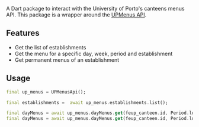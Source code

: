 <!-- 
[writing package pages](https://dart.dev/guides/libraries/writing-package-pages). 
[developing packages and plugins](https://flutter.dev/developing-packages). 
-->

A Dart package to interact with the University of Porto's canteens menus API.
This package is a wrapper around the [UPMenus API](https://ementas.sas.up.pt:39779/).

## Features

- Get the list of establishments
- Get the menu for a specific day, week, period and establishment
- Get permanent menus of an establishment

## Usage


```dart
final up_menus = UPMenusApi();

final establishments =  await up_menus.establishments.list(); 

final dayMenus = await up_menus.dayMenus.get(feup_canteen.id, Period.lunch);
final dayMenus = await up_menus.dayMenus.get(feup_canteen.id, Period.lunch, weekNumber: 29, year: 2024);

```
